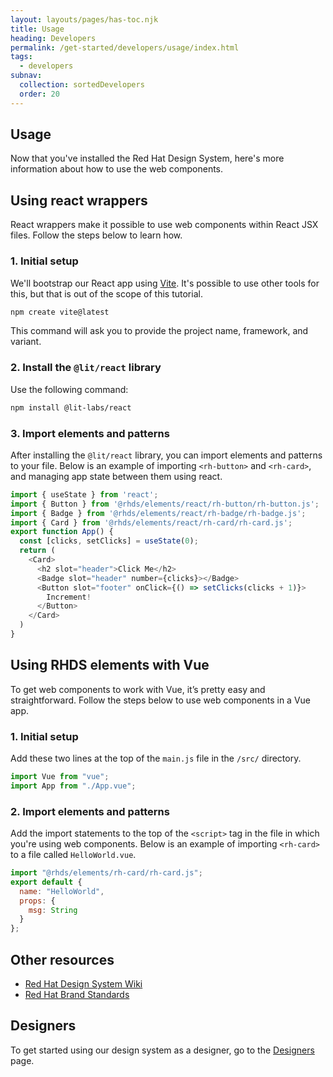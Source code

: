 ```yaml
---
layout: layouts/pages/has-toc.njk
title: Usage
heading: Developers
permalink: /get-started/developers/usage/index.html
tags:
  - developers
subnav:
  collection: sortedDevelopers
  order: 20
---
```


<script type="module" data-helmet>
  import '@uxdot/elements/uxdot-example.js';
  import '@rhds/elements/rh-code-block/rh-code-block.js';
</script>

## Usage

Now that you've installed the Red Hat Design System, here's more information 
about how to use the web components.

## Using react wrappers

React wrappers make it possible to use web components within React JSX files. 
Follow the steps below to learn how.

### 1. Initial setup

We'll bootstrap our React app using [Vite][vite]. It's possible to use other 
tools for this, but that is out of the scope of this tutorial.

```sh rhcodeblock
npm create vite@latest
```

This command will ask you to provide the project name, framework, and variant.

### 2. Install the `@lit/react` library

Use the following command:

```sh rhcodeblock
npm install @lit-labs/react
```

### 3. Import elements and patterns

After installing the `@lit/react` library, you can import elements and patterns 
to your file. Below is an example of importing `<rh-button>` and `<rh-card>`, and
managing app state between them using react.

```js rhcodeblock
import { useState } from 'react';
import { Button } from '@rhds/elements/react/rh-button/rh-button.js';
import { Badge } from '@rhds/elements/react/rh-badge/rh-badge.js';
import { Card } from '@rhds/elements/react/rh-card/rh-card.js';
export function App() {
  const [clicks, setClicks] = useState(0);
  return (
    <Card>
      <h2 slot="header">Click Me</h2>
      <Badge slot="header" number={clicks}></Badge>
      <Button slot="footer" onClick={() => setClicks(clicks + 1)}>
        Increment!
      </Button>
    </Card>
  )
}
```

## Using RHDS elements with Vue

To get web components to work with Vue, it’s pretty easy and straightforward. 
Follow the steps below to use web components in a Vue app.

### 1. Initial setup

Add these two lines at the top of the `main.js` file in the `/src/` directory.

```js rhcodeblock
import Vue from "vue";
import App from "./App.vue";
```

### 2. Import elements and patterns

Add the import statements to the top of the `<script>` tag in the file in which 
you're using web components. Below is an example of importing `<rh-card>` to a 
file called `HelloWorld.vue`.

```js rhcodeblock
import "@rhds/elements/rh-card/rh-card.js";
export default {
  name: "HelloWorld",
  props: {
    msg: String
  }
};
```

## Other resources

- [Red Hat Design System Wiki][redhatdesignsystemwiki]
- [Red Hat Brand Standards][redhatbrandstandards]

<uxdot-feedback>
  <h2>Designers</h2>
  <p>To get started using our design system as a designer, go to the <a href="get-started/designers">Designers</a> page.</p>
</uxdot-feedback>

[vite]: https://vitejs.dev/guide/#scaffolding-your-first-vite-project
[redhatdesignsystemwiki]: https://github.com/RedHat-UX/red-hat-design-system/wiki
[redhatbrandstandards]: https://www.redhat.com/en/about/brand/standards
